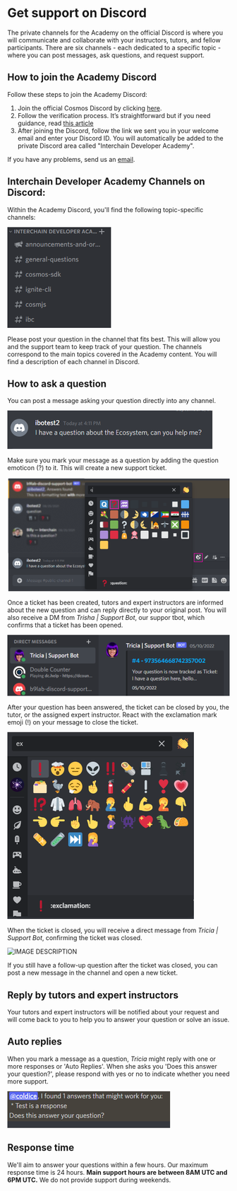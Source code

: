 # Get support on Discord

The private channels for the Academy on the official Discord is where you will communicate and collaborate with your instructors, tutors, and fellow participants. 
There are six channels - each dedicated to a specific topic - where you can post messages, ask questions, and request support. 

## How to join the Academy Discord

Follow these steps to join the Academy Discord:
1.  Join the official Cosmos Discord by clicking [here](https://discord.gg/cosmosnetwork).
2.  Follow the verification process. It’s straightforward but if you need guidance, read [this article](https://medium.com/@alicemeowuk/cosmos-developers-discord-access-7c15951cc839)
3.  After joining the Discord, follow the link we sent you in your welcome email and enter your Discord ID. You will automatically be added to the private Discord area called "Interchain Developer Academy". 

If you have any problems, send us an [email](mailto:academy@interchain.io).

## Interchain Developer Academy Channels on Discord:

Within the Academy Discord, you'll find the following topic-specific channels:

![IMAGE DESCRIPTION](/course-ida/images/discord-channel.png)

Please post your question in the channel that fits best. This will allow you and the support team to keep track of your question. The channels correspond to the main topics covered in the Academy content. You will find a description of each channel in Discord.

## How to ask a question

You can post a message asking your question directly into any channel.

![IMAGE DESCRIPTION](/course-ida/images/discord-question.png)

Make sure you mark your message as a question by adding the question emoticon (?) to it. This will create a new support ticket.

![IMAGE DESCRIPTION](/course-ida/images/discord-question-add.png)

Once a ticket has been created, tutors and expert instructors are informed about the new question and can reply directly to your original post. You will also receive a DM from _Trisha | Support Bot_, our suppor tbot, which confirms that a ticket has been opened.

![IMAGE DESCRIPTION](/course-ida/images/discord-tricia-pm.png)

After your question has been answered, the ticket can be closed by you, the tutor, or the assigned expert instructor. React with the exclamation mark emoji (!) on your message to close the ticket.

![IMAGE DESCRIPTION](/course-ida/images/discord-close.png)

When the ticket is closed, you will receive a direct message from _Tricia | Support Bot_, confirming the ticket was closed.

![IMAGE DESCRIPTION](/course-ida/images/discord-close-notification)

If you still have a follow-up question after the ticket was closed, you can post a new message in the channel and open a new ticket.


## Reply by tutors and expert instructors

Your tutors and expert instructors will be notified about your request and will come back to you to help you to answer your question or solve an issue. 

## Auto replies

When you mark a message as a question, _Tricia_ might reply with one or more responses or 'Auto Replies'. When she asks you 'Does this answer your question?', please respond with yes or no to indicate whether you need more support.

![Auto reply screenshot](/course-ida/images/discord-auto.png)

## Response time

We'll aim to answer your questions within a few hours. Our maximum response time is 24 hours. **Main support hours are between 8AM UTC and 6PM UTC.** We do not provide support during weekends.
